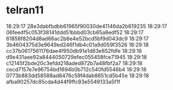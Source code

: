 # telran11
18:29:17
28e3dabfbdbb61965f90030de41146da2b619235
18:29:17
06feedf5c053f38141ddd51bbbd03cb65a8edf52
18:29:17
61858f8204d8ad66ac2b6e4e52bcd5bf9d043dc9
18:29:17
3b4604375d3e9649ed246f1db4c01a9d059f3526
18:29:18
cc37b0617561176dae4f950db91e1d83e852fdfe
18:29:18
d9e431aee92a8444050729efec055458fce71945
18:29:18
c12145f2bde20c3efdd218aded972b7a48fbf2a7
18:29:18
cecd7157e7e96754bd1694b0b712c540fd5546b4
18:29:18
0773b883dd58588ad8476c59f4dab8651cd5b45e
18:29:18
afba90257dc85cda4d44f9ffc93e5549133a5f1f
